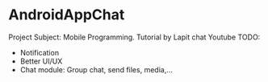 # AndroidAppChat
Project Subject: Mobile Programming. Tutorial by Lapit chat Youtube
TODO:
- Notification
- Better UI/UX
- Chat module: Group chat, send files, media,...
